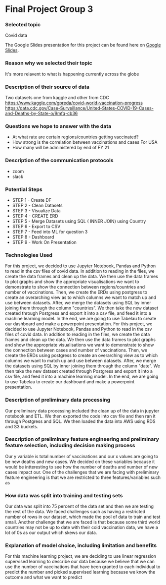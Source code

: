 # Final Project Group 3

### Selected topic
Covid data

The Google Slides presentation for this project can be found 
here on [Google Slides](https://docs.google.com/presentation/d/1R6NoK6VatRhL9BzGuit1nTV8Zf-JTV8qRfew4igPopU/edit#slide=id.gc12a178845_0_155).

### Reason why we selected their topic 
It's more relavent to what is happening currently across the globe

### Description of their source of data
Two datasets one from kaggle and other from CDC
https://www.kaggle.com/gpreda/covid-world-vaccination-progress
https://data.cdc.gov/Case-Surveillance/United-States-COVID-19-Cases-and-Deaths-by-State-o/9mfq-cb36

### Questions we hope to answer with the data

- At what rate are certain regions/countries getting vaccinated?
- How strong is the correlation between vaccinations and cases For USA
- How many will be administered by end of FY 21

### Description of the communication protocols
- zoom
- slack

### Potential Steps
- STEP 1 - Create DF 
- STEP 2 - Clean Datasets 
- STEP 3 - Visualize Data
- STEP 4 - CREATE ERD
- STEP 5 - Merge Datasets using SQL ( INNER JOIN) using Country
- STEP 6 - Export to CSV
- STEP 7 - Feed into ML for question 3
- STEP 8 - Dashboard
- STEP 9 - Work On Presentation

### Technologies Used 

For this project, we decided to use Jupyter Notebook, Pandas and Python to read in the csv files of covid data. In addition to reading in the files, we create the data frames and clean up the data. We then use the data frames to plot graphs and show the appropriate visualisations we want to demonstrate to show the connection between regions/countries and number of vaccinations. Then, we create the ERDs using postgress to create an overarching view as to which columns we want to match up and use between datasets. After, we merge the datasets using SQL by inner joining them through the column "countries". We then take the new dataset created through Postgress and export it into a csv file, and feed it into a machine learning model. In the end, we are going to use Tabelau to create our dashboard and make a powerpoint presentation.
For this project, we decided to use Jupyter Notebook, Pandas and Python to read in the csv files of covid data. In addition to reading in the files, we create the data frames and clean up the data. We then use the data frames to plot graphs and show the appropriate visualisations we want to demonstrate to show the connection between cases and number of vaccinations. Then, we create the ERDs using postgress to create an overarching view as to which columns we want to match up and use between datasets. After, we merge the datasets using SQL by inner joining them through the column "date". We then take the new dataset created through Postgress and export it into a csv file, and feed it into a machine learning model. In the end, we are going to use Tabelau to create our dashboard and make a powerpoint presentation.

### Description of preliminary data processing

Our preliminary data processing included the clean up of the data in jupyter notebook and ETL. We then exported the code into csv file and then ran it through Postgress and SQL. We then loaded the data into AWS using RDS and S3 buckets.

### Description of preliminary feature engineering and preliminary feature selection, including decision making process

Our y variable is total number of vaccinations and our x values are going to be new deaths and new cases. We decided on these variables because it would be intteresting to see how the number of deaths and number of new cases impact our. One of the challenges that we are facing with preliminary feature engineering is that we are restricted to three features/variables such as 

### How data was split into training and testing sets

Our data was split into 75 percent of the data set and then we are testing the rest of the data. 
We faced challenges such as having a restricted number of rows in our dataset, which made the pool of data to train and test small. Another challenge that we are faced is that because some third world countries may not be up to date with their coid vaccination data, we have a lot of 0s as our output which skews our data. 

### Explanation of model choice, including limitation and benefits 

For this machine learning project, we are deciding to use linear regression supervised learning to describe our data because we believe that we can use the number of vaccinations that have been granted to each individual to predict the number and picked supervised learning because we know the outcome and what we want to predict
